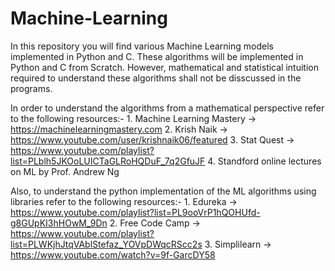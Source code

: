 # Machine-Learning

In this repository you will find various Machine Learning models implemented in Python and C.
These algorithms will be implemented in Python and C from Scratch. 
However, mathematical and statistical intuition required to understand these algorithms shall not be disscussed in the programs.

In order to understand the algorithms from a mathematical perspective refer to the following resources:-
        1. Machine Learning Mastery -> https://machinelearningmastery.com
        2. Krish Naik -> https://www.youtube.com/user/krishnaik06/featured
        3. Stat Quest -> https://www.youtube.com/playlist?list=PLblh5JKOoLUICTaGLRoHQDuF_7q2GfuJF
        4. Standford online lectures on ML by Prof. Andrew Ng

Also, to understand the python implementation of the ML algorithms using libraries refer to the following resources:-
        1. Edureka -> https://www.youtube.com/playlist?list=PL9ooVrP1hQOHUfd-g8GUpKI3hHOwM_9Dn
        2. Free Code Camp -> https://www.youtube.com/playlist?list=PLWKjhJtqVAblStefaz_YOVpDWqcRScc2s
        3. Simplilearn -> https://www.youtube.com/watch?v=9f-GarcDY58
